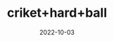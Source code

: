 ---
title: 'criket+hard+ball'
date: '2022-10-03' 
metatag: '' 
inventory: '1' 
draft: false 
# meta description 
shortDescripton: ''
description: 'sports'
longdescription: ''
featured: True
# product Price
price: '2375.0'
priceBefore: '2500.0'
# Product Short Description
shortDescription: ''
productID: 'BFE2AD39-3A3F-ED11-996A-005056B3A416'
type: 'products'
category: 'sports' 
thumnailproduct: 'https://eraconnect.blob.core.windows.net/product-images/bestofall/3e616abe-187c-44e6-891e-07df542adc96.webp' 
images:
  - image: 'https://eraconnect.blob.core.windows.net/product-images/bestofall/3e616abe-187c-44e6-891e-07df542adc96.webp'  
  - image: 'https://eraconnect.blob.core.windows.net/product-images/bestofall/86d7cece-7531-4dac-a22f-12cf13e1b898.webp'  
Variants:
---